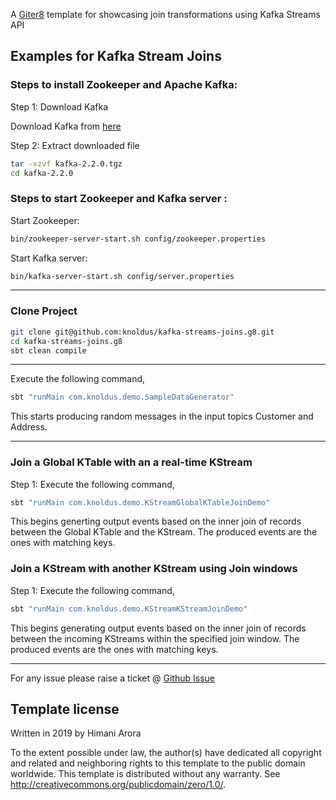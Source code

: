 A [Giter8][g8] template for showcasing join transformations using Kafka Streams API

Examples for Kafka Stream Joins
---

### Steps to install Zookeeper and Apache Kafka:

Step 1: Download Kafka

Download Kafka from [here](https://www.apache.org/dyn/closer.cgi?path=/kafka/2.2.0/kafka-2.2.0-src.tgz)

Step 2: Extract downloaded file

```bash
tar -xzvf kafka-2.2.0.tgz
cd kafka-2.2.0
```
### Steps to start Zookeeper and Kafka server :

Start Zookeeper:

```bash
bin/zookeeper-server-start.sh config/zookeeper.properties
```

Start Kafka server:

```bash
bin/kafka-server-start.sh config/server.properties
```


---
### Clone Project

```bash
git clone git@github.com:knoldus/kafka-streams-joins.g8.git
cd kafka-streams-joins.g8
sbt clean compile
```
---

Execute the following command,

```bash
sbt "runMain com.knoldus.demo.SampleDataGenerator"
```
This starts producing random messages in the input topics Customer and Address.

---
### Join a Global KTable with an a real-time KStream

Step 1:
Execute the following command,

```bash
sbt "runMain com.knoldus.demo.KStreamGlobalKTableJoinDemo"
```

This begins generting output events based on the inner join of records between the Global KTable and the KStream. The
produced events are the ones with matching keys.


### Join a KStream with another KStream using Join windows

Step 1:
Execute the following command,

```bash
sbt "runMain com.knoldus.demo.KStreamKStreamJoinDemo"
```

This begins generating output events based on the inner join of records between the incoming KStreams within the
specified join window. The produced events are the ones with matching keys.

---
For any issue please raise a ticket @ [Github Issue](https://github.com/knoldus/kafka-streams-joins.g8/issues)

Template license
----------------
Written in 2019 by Himani Arora

To the extent possible under law, the author(s) have dedicated all copyright and related
and neighboring rights to this template to the public domain worldwide.
This template is distributed without any warranty. See <http://creativecommons.org/publicdomain/zero/1.0/>.

[g8]: http://www.foundweekends.org/giter8/